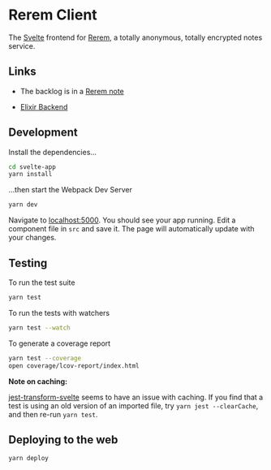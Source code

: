 # Rerem Client

The [Svelte](https://svelte.dev) frontend for [Rerem](https://rerem.surge.sh), a totally anonymous, totally encrypted notes service.

## Links

- The backlog is in a [Rerem note](https://rerem.surge.sh/notes/89332d0a-b737-4789-a9af-c1cf6441ef56#?access=eyJrIjoiRnAwejBXcml3K1huMCtaYXFqKzNFUT09IiwicyI6Imh0dHBzOi8vcmVyZW0uZ2lnYWxpeGlyYXBwLmNvbS9hcGkifQ%3D%3D)

- [Elixir Backend](https://github.com/will-wow/rerem-elixir)


## Development

Install the dependencies...

```bash
cd svelte-app
yarn install
```

...then start the Webpack Dev Server

```bash
yarn dev
```

Navigate to [localhost:5000](http://localhost:5000). You should see your app running. Edit a component file in `src` and save it. The page will automatically update with your changes.

## Testing

To run the test suite

```bash
yarn test
```

To run the tests with watchers

```bash
yarn test --watch
```

To generate a coverage report

```bash
yarn test --coverage
open coverage/lcov-report/index.html
```

**Note on caching:**

[jest-transform-svelte](https://github.com/rspieker/jest-transform-svelte) seems to have an issue with caching. If you find
that a test is using an old version of an imported file, try `yarn jest --clearCache`, and then re-run `yarn test`.

## Deploying to the web

```bash
yarn deploy
```
